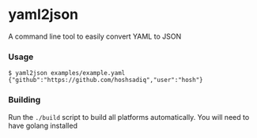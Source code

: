 # yaml2json

A command line tool to easily convert YAML to JSON

### Usage

```
$ yaml2json examples/example.yaml
{"github":"https://github.com/hoshsadiq","user":"hosh"}
```

### Building

Run the `./build` script to build all platforms automatically. You will need to have golang installed
